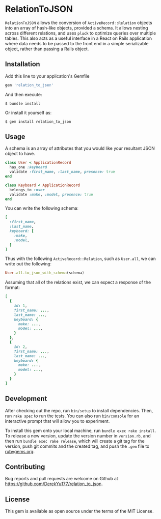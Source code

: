# RelationToJSON

`RelationToJSON` allows the conversion of `ActiveRecord::Relation` objects into an array of hash-like objects, provided a schema.
It allows nesting across different relations, and uses `pluck` to optimize queries over multiple tables.
This also acts as a useful interface in a React on Rails application where data needs to be passed to the front end in a simple serializable object, rather than passing a Rails object.

## Installation
Add this line to your application's Gemfile
```rb
gem 'relation_to_json'
```

And then execute:

    $ bundle install

Or install it yourself as:

    $ gem install relation_to_json


## Usage
A schema is an array of attributes that you would like your resultant JSON object to have.
```rb
class User < ApplicationRecord
  has_one :keyboard
  validate :first_name, :last_name, presence: true
end

class Keyboard < ApplicationRecord
  belongs_to :user
  validate :make, :model, presence: true
end
```

You can write the following schema:
```rb
[
  :first_name,
  :last_name,
  keyboard: [
    :make,
    :model,
  ]
]
```

Thus with the following `ActiveRecord::Relation`, such as `User.all`, we can write out the following:
```rb
User.all.to_json_with_schema(schema)
```

Assuming that all of the relations exist, we can expect a response of the format:
```rb
[
  {
    id: 1,
    first_name: ...,
    last_name: ...,
    keyboard: {
      make: ...,
      model: ...,
    }
  },
  {
    id: 2,
    first_name: ...,
    last_name: ...,
    keyboard: {
      make: ...,
      model: ...,
    }
  }
]
```

## Development

After checking out the repo, run `bin/setup` to install dependencies. Then, run `rake spec` to run the tests. You can also run `bin/console` for an interactive prompt that will allow you to experiment.

To install this gem onto your local machine, run `bundle exec rake install`. To release a new version, update the version number in `version.rb`, and then run `bundle exec rake release`, which will create a git tag for the version, push git commits and the created tag, and push the `.gem` file to [rubygems.org](https://rubygems.org).

## Contributing
Bug reports and pull requests are welcome on Github at https://github.com/DerekYu177/relation_to_json.

## License
This gem is available as open source under the terms of the MIT License.
